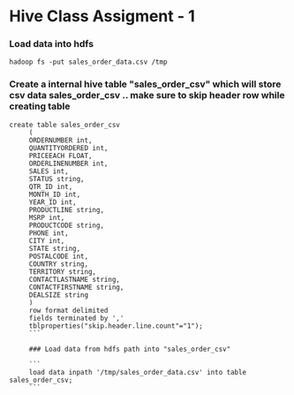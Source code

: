 # Hive Class Assigment - 1

### Load data into hdfs 

```
hadoop fs -put sales_order_data.csv /tmp
```

### Create a internal hive table "sales_order_csv" which will store csv data sales_order_csv .. make sure to skip header row while creating table

```
create table sales_order_csv
     (
     ORDERNUMBER int,
     QUANTITYORDERED int,
     PRICEEACH FLOAT,
     ORDERLINENUMBER int,
     SALES int,
     STATUS string,
     QTR_ID int,
     MONTH_ID int,
     YEAR_ID int,
     PRODUCTLINE string,
     MSRP int,
     PRODUCTCODE string,
     PHONE int,
     CITY int,
     STATE string,
     POSTALCODE int,
     COUNTRY string,
     TERRITORY string,
     CONTACTLASTNAME string,
     CONTACTFIRSTNAME string,
     DEALSIZE string 
     )
     row format delimited
     fields terminated by ','
     tblproperties("skip.header.line.count"="1");
     ```
     
     ### Load data from hdfs path into "sales_order_csv" 
     
     ```
     load data inpath '/tmp/sales_order_data.csv' into table sales_order_csv;
     ```
     
     

